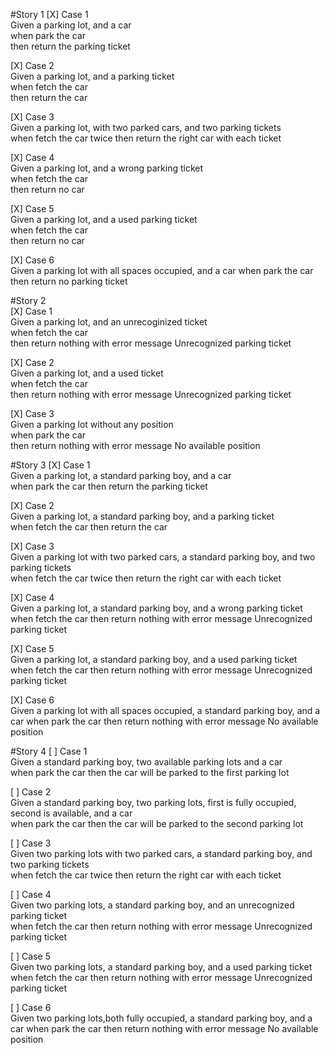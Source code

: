 #Story 1
[X] Case 1  
Given a parking lot, and a car  
when park the car  
then return the parking ticket

[X] Case 2  
Given a parking lot, and a parking ticket  
when fetch the car  
then return the car

[X] Case 3  
Given a parking lot, with two parked cars, and two parking tickets  
when fetch the car twice
then return the right car with each ticket

[X] Case 4  
Given a parking lot, and a wrong parking ticket  
when fetch the car  
then return no car

[X] Case 5  
Given a parking lot, and a used parking ticket  
when fetch the car  
then return no car

[X] Case 6  
Given a parking lot with all spaces occupied, and a car
when park the car  
then return no parking ticket


#Story 2  
[X] Case 1  
Given a parking lot, and an unrecoginized ticket  
when fetch the car  
then return nothing with error message Unrecognized parking ticket

[X] Case 2  
Given a parking lot, and a used ticket  
when fetch the car  
then return nothing with error message Unrecognized parking ticket

[X] Case 3  
Given a parking lot without any position  
when park the car  
then return nothing with error message No available position


#Story 3
[X] Case 1  
Given a parking lot, a standard parking boy, and a car  
when park the car 
then return the parking ticket

[X] Case 2  
Given a parking lot, a standard parking boy, and a parking ticket  
when fetch the car 
then return the car

[X] Case 3  
Given a parking lot with two parked cars, a standard parking boy, and two parking tickets  
when fetch the car twice 
then return the right car with each ticket

[X] Case 4  
Given a parking lot, a standard parking boy, and a wrong parking ticket  
when fetch the car
then return nothing with error message Unrecognized parking ticket

[X] Case 5  
Given a parking lot, a standard parking boy, and a used parking ticket  
when fetch the car
then return nothing with error message Unrecognized parking ticket

[X] Case 6  
Given a parking lot with all spaces occupied, a standard parking boy, and a car
when park the car
then return nothing with error message No available position

#Story 4
[ ] Case 1  
Given a standard parking boy, two available parking lots and a car  
when park the car
then  the car will be parked to the first parking lot

[ ] Case 2  
Given a standard parking boy, two parking lots, first is fully occupied, second is available, and a car  
when park the car
then the car will be parked to the second parking lot

[ ] Case 3  
Given two parking lots with two parked cars, a standard parking boy, and two parking tickets  
when fetch the car twice
then return the right car with each ticket

[ ] Case 4  
Given two parking lots, a standard parking boy, and an unrecognized parking ticket  
when fetch the car
then return nothing with error message Unrecognized parking ticket

[ ] Case 5  
Given two parking lots, a standard parking boy, and a used parking ticket  
when fetch the car
then return nothing with error message Unrecognized parking ticket
  
[ ] Case 6  
Given two parking lots,both fully occupied, a standard parking boy, and a car
when park the car
then return nothing with error message No available position
